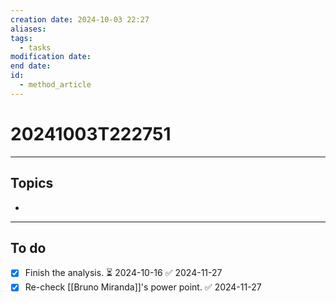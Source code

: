 ```yaml
---
creation date: 2024-10-03 22:27
aliases: 
tags:
  - tasks
modification date: 
end date: 
id:
  - method_article
---
```

# 20241003T222751
---
## Topics
+ 
---
## To do
- [x] Finish the analysis. ⏳ 2024-10-16 ✅ 2024-11-27
- [x] Re-check [[Bruno Miranda]]'s power point. ✅ 2024-11-27